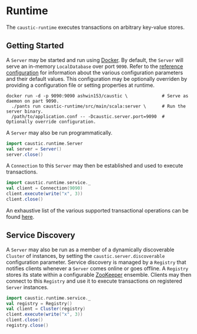 # Runtime
The ```caustic-runtime``` executes transactions on arbitrary key-value stores.

## Getting Started
A ```Server``` may be started and run using [Docker][1]. By default, the ```Server``` will serve an 
in-memory ```LocalDatabase``` over port ```9090```. Refer to the [reference configuration][2] for
information about the various configuration parameters and their default values. This configuration
may be optionally overriden by providing a configuration file or setting properties at runtime.

```
docker run -d -p 9090:9090 ashwin153/caustic \             # Serve as daemon on part 9090.
  ./pants run caustic-runtime/src/main/scala:server \      # Run the server binary.
  /path/to/application.conf -- -Dcaustic.server.port=9090  # Optionally override configuration.
```

A ```Server``` may also be run programmatically.

```scala
import caustic.runtime.Server
val server = Server()
server.close()
```

A ```Connection``` to this ```Server``` may then be established and used to execute transactions.

```scala
import caustic.runtime.service._
val client = Connection(9090)
client.execute(write("x", 3))
client.close()
```

An exhaustive list of the various supported transactional operations can be found [here][3].

## Service Discovery
A ```Server``` may also be run as a member of a dynamically discoverable ```Cluster``` of instances,
by setting the ```caustic.server.discoverable``` configuration parameter. Service discovery is
managed by a ```Registry``` that notifies clients whenever a ```Server``` comes online or goes 
offline. A ```Registry``` stores its state within a configurable [ZooKeeper][4] ensemble. Clients 
may then connect to this ```Registry``` and use it to execute transactions on registered 
```Server``` instances.

```scala
import caustic.runtime.service._
val registry = Registry()
val client = Cluster(registry)
client.execute(write("x", 3))
client.close()
registry.close()
```

[1]: https://hub.docker.com/r/ashwin153/caustic/
[2]: https://github.com/ashwin153/caustic/blob/master/caustic-runtime/src/main/resources/reference.conf
[3]: https://github.com/ashwin153/caustic/wiki/Runtime#transaction
[4]: https://zookeeper.apache.org/

